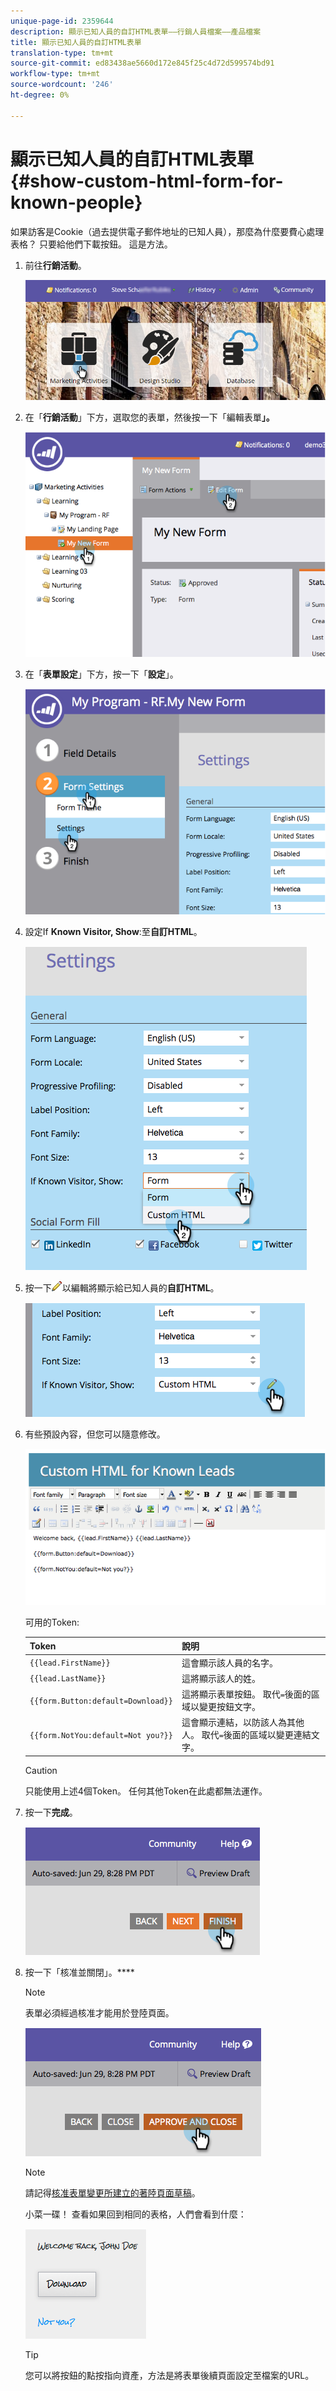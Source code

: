 ```yaml
---
unique-page-id: 2359644
description: 顯示已知人員的自訂HTML表單——行銷人員檔案——產品檔案
title: 顯示已知人員的自訂HTML表單
translation-type: tm+mt
source-git-commit: ed83438ae5660d172e845f25c4d72d599574bd91
workflow-type: tm+mt
source-wordcount: '246'
ht-degree: 0%

---
```



# 顯示已知人員的自訂HTML表單{#show-custom-html-form-for-known-people}

如果訪客是Cookie（過去提供電子郵件地址的已知人員），那麼為什麼要費心處理表格？ 只要給他們下載按鈕。 這是方法。

1. 前往&#x200B;**行銷活動**。

   ![](assets/login-marketing-activities-5.png)

1. 在「**行銷活動**」下方，選取您的表單，然後按一下「編輯表單&#x200B;**」。**

   ![](assets/image2014-9-15-12-3a24-3a6.png)

1. 在「**表單設定**」下方，按一下「**設定**」。

   ![](assets/image2014-9-15-12-3a24-3a36.png)

1. 設定If **Known Visitor, Show**:至&#x200B;**自訂HTML**。

   ![](assets/image2014-9-15-12-3a24-3a59.png)

1. 按一下![—](assets/image2014-9-25-14-3a1-3a26.png)以編輯將顯示給已知人員的&#x200B;**自訂HTML**。

   ![](assets/image2014-9-15-12-3a25-3a38.png)

1. 有些預設內容，但您可以隨意修改。

   ![](assets/image2014-9-15-12-3a25-3a49.png)

   可用的Token:

   | Token | 說明 |
   |---|---|
   | `{{lead.FirstName}}` | 這會顯示該人員的名字。 |
   | `{{lead.LastName}}` | 這將顯示該人的姓。 |
   | `{{form.Button:default=Download}}` | 這將顯示表單按鈕。 取代`=`後面的區域以變更按鈕文字。 |
   | `{{form.NotYou:default=Not you?}}` | 這會顯示連結，以防該人為其他人。 取代`=`後面的區域以變更連結文字。 |

   >[!CAUTION]
   >
   >只能使用上述4個Token。 任何其他Token在此處都無法運作。

1. 按一下&#x200B;**完成**。

   ![](assets/image2014-9-15-12-3a27-3a25.png)

1. 按一下「核准並關閉」。****

   >[!NOTE]
   >
   >表單必須經過核准才能用於登陸頁面。

   ![](assets/image2014-9-15-12-3a27-3a53.png)

   >[!NOTE]
   >
   >請記得[核准表單變更所建立的著陸頁面草稿](/help/marketo/product-docs/demand-generation/landing-pages/understanding-landing-pages/approve-unapprove-or-delete-a-landing-page.md)。

   小菜一碟！ 查看如果回到相同的表格，人們會看到什麼：

   ![](assets/image2014-9-15-12-3a28-3a12.png)

   >[!TIP]
   >
   >您可以將按鈕的點按指向資產，方法是將表單後續頁面設定至檔案的URL。
